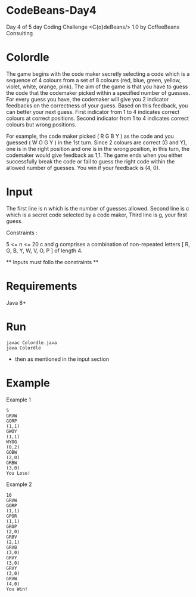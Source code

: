 # CodeBeans-Day4
Day 4 of 5 day Coding Challenge &lt;C{o}deBeans/> 1.0 by CoffeeBeans Consulting
# Colordle
The game begins with the code maker secretly selecting a code which is a sequence of 4 colours from a set of 8 colours (red, blue, green, yellow, violet, white, orange, pink). The aim of the game is that you have to guess the code that the codemaker picked within a specified number of guesses. 
For every guess you have, the codemaker will give you 2 indicator feedbacks on the correctness of your guess. Based on this feedback, you can better your next guess. 
First indicator from 1 to 4 indicates correct colours at correct positions.
Second indicator from 1 to 4 indicates correct colours but wrong positions.

For example, the code maker picked ( R G B Y ) as the code and you guessed ( W O G Y ) in the 1st turn. Since 2 colours are correct (G and Y),  one is in the right position and one is in the wrong position, in this turn, the codemaker would give feedback as 1,1. The game ends when you either successfully break the code or fail to guess the right code within the allowed number of guesses.
You win if your feedback is (4, 0).

# Input
The first line is n which is the number of guesses allowed. 
Second line is c which is a secret code selected by a code maker, 
Third line is g, your first guess.

Constraints : 

5 <= n <= 20
c and g comprises a combination of non-repeated letters [ R, G, B, Y, W, V, O, P ] of length 4.

** Inputs must follo the constraints **
# Requirements
Java 8+

# Run
```
javac Colordle.java
java Colordle
```
* then as mentioned in the input section

# Example 

Example 1
```
5
GRVW
GORP
(1,1)
GWOY
(1,1)
WYOG
(0,2)
GOBW
(2,0)
GRBW
(3,0)
You Lose!
```

Example 2
```
10
GRVW
GORP
(1,1)
GPOR
(1,1)
GROP
(2,0)
GRBV
(2,1)
GRVB
(3,0)
GRVY
(3,0)
GRVY
(3,0)
GRVW
(4,0)
You Win!
```
